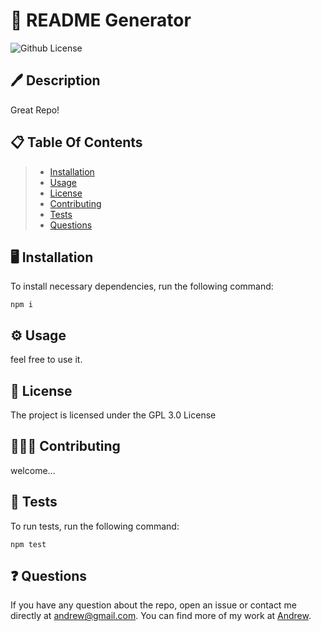 
# 🔖 README Generator
![Github License](https://img.shields.io/badge/license-GPL3.0-blue.svg)

## 🖊️ Description
Great Repo!

## 📋 Table Of Contents
 >* [Installation](#installtion)
 >* [Usage](#usage)
 >* [License](#license)
 >* [Contributing](#contributing)
 >* [Tests](#tests)
 >* [Questions](#questions)

## 🖥️ Installation
To install necessary dependencies, run the following command:
```
npm i
```

## ⚙️ Usage
feel free to use it.

## 🪪 License
The project is licensed under the GPL 3.0 License

## 🧑‍🤝‍🧑 Contributing
welcome...

## 🧪 Tests
To run tests, run the following command:
```
npm test
```

## ❓ Questions
If you have any question about the repo, open an issue or contact me directly at andrew@gmail.com. You can find more of my work at [Andrew](https://github.com/Andrew?tab=repositories).
